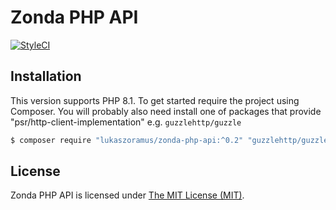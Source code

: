 # Zonda PHP API

<a href="https://github.styleci.io/repos/594166518"><img src="https://github.styleci.io/repos/594166518/shield" alt="StyleCI"></a>

## Installation

This version supports PHP 8.1. To get started require the project using Composer. 
You will probably also need install one of packages that provide "psr/http-client-implementation" e.g. `guzzlehttp/guzzle`

```bash
$ composer require "lukaszoramus/zonda-php-api:^0.2" "guzzlehttp/guzzle:^7.5"
```

## License

Zonda PHP API is licensed under [The MIT License (MIT)](LICENSE).
